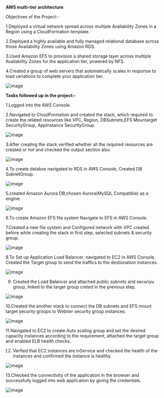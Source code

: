 **AWS multi-tier architecture**

Objectives of the Project:-

1.Deployed a virtual network spread across multiple Availability Zones in a Region using a CloudFormation template.

2.Deployed a highly available and fully managed relational database across those Availability Zones using Amazon RDS.

3.Used Amazon EFS to provision a shared storage layer across multiple Availability Zones for the application tier, powered by NFS.

4.Created a group of web servers that automatically scales in response to load variations to complete your application tier.

![image](https://github.com/user-attachments/assets/2c9e3a0e-ede9-4961-9ef2-b96a9cf999de)

**Tasks followed up in the project:-**

1.Logged into the AWS Console.

2.Navigated to CloudFormation and created the stack, which required to create the related resources like VPC, Region, DBSubnets,EFS Mountarget SecurityGroup, AppInstance SecurityGroup.

![image](https://github.com/user-attachments/assets/f29aa2e0-1c7b-4072-a806-1d5d0df416de)

3.After creating the stack verified whether all the required resources are created or not and checked the output section also.

![image](https://github.com/user-attachments/assets/40f42824-e566-4b56-a6b1-0d2ae6d4e907)

4.To create databse navigated to RDS in AWS Console, Created DB SubnetGroup. 

![image](https://github.com/user-attachments/assets/c6e021e0-f52a-42b5-8662-eb2cbe8c928c)

5.created Amazon Aurora DB,chosen Aurora(MySQL Compatible) as a engine.

![image](https://github.com/user-attachments/assets/c7f82d32-3ba7-4828-8f62-449d31096068)

6.To create Amazon EFS file system Navigate to EFS in AWS Console.

7.Created a new file system and Configured network with VPC created before while creating the stack in first step, selected subnets & security group.

![image](https://github.com/user-attachments/assets/a2958060-cb85-4e3c-b01f-e29dd5e01914)

8.To Set up Application Load Balancer, navigated to EC2 in AWS Console. Created the Target group to send the traffics to the destionation instances.

![image](https://github.com/user-attachments/assets/cf469e22-2dd7-4219-acba-09b11f34d0d9)

9. Created the Load Balancer and attached public subnets and securiyu group, linked to the target group creted in the previous step.

![image](https://github.com/user-attachments/assets/3a7c118d-df74-47db-9d19-8e2fd6e370fb)

10.Created the another stack to connect the DB subnets and EFS mount target security groups to Webtier security group instances.

![image](https://github.com/user-attachments/assets/a0ec311e-acb8-45ed-9e7c-7e5a403d8ee8)

11.Navigated to EC2 to create Auto scaling group and set the desired capacity instances according to the requirement, attached the target group and enabled ELB health checks.

12. Verfied that EC2 instances are InService and checked the health of the instances and confirmed the instance is healthy.

![image](https://github.com/user-attachments/assets/77970d06-3a1d-4dc0-9a3a-843587e38191)

13.Checked the connectivity of the application in the browser and successfully logged into web application by giving the credentials. 

![image](https://github.com/user-attachments/assets/83a3540e-1701-4513-bb48-d67c4a3f32d2)

















